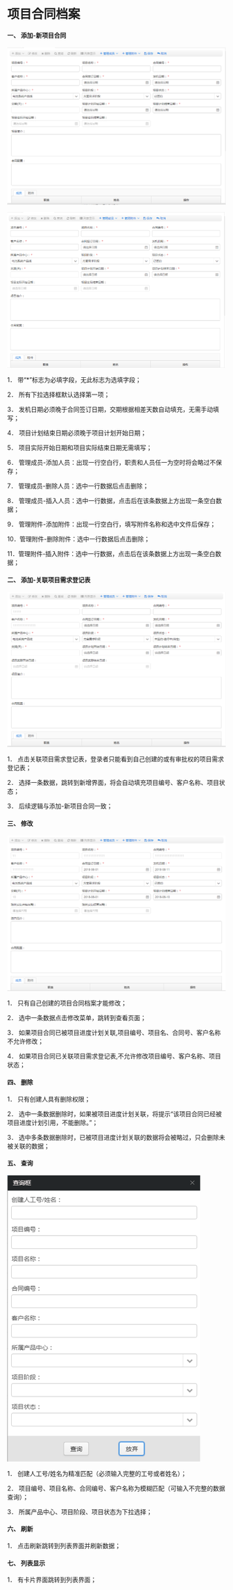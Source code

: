 # 项目合同档案



#### 一、       添加-新项目合同

![](../.gitbook/assets/image%20%2868%29.png)

![](../.gitbook/assets/wei-xin-tu-pian-20180829112647.png)

1．  带“\*”标志为必填字段，无此标志为选填字段；

2．  所有下拉选择框默认选择第一项；

3．  发机日期必须晚于合同签订日期，交期根据相差天数自动填充，无需手动填写；

4．  项目计划结束日期必须晚于项目计划开始日期；

5．  项目实际开始日期和项目实际结束日期无需填写；

6．  管理成员-添加人员：出现一行空白行，职责和人员任一为空时将会略过不保存；

7．  管理成员-删除人员：选中一行数据后点击删除；

8．  管理成员-插入人员：选中一行数据，点击后在该条数据上方出现一条空白数据；

9．  管理附件-添加附件：出现一行空白行，填写附件名称和选中文件后保存；

10．管理附件-删除附件：选中一行数据后点击删除；

11．管理附件-插入附件：选中一行数据，点击后在该条数据上方出现一条空白数据；



#### 二、       添加-关联项目需求登记表

![](../.gitbook/assets/image%20%2812%29.png)

1．  点击关联项目需求登记表，登录者只能看到自己创建的或有审批权的项目需求登记表；

2．  选择一条数据，跳转到新增界面，将会自动填充项目编号、客户名称、项目状态；

3．  后续逻辑与添加-新项目合同一致；



#### 三、       修改

![](../.gitbook/assets/image%20%2839%29.png)

1．  只有自己创建的项目合同档案才能修改；

2．  选中一条数据点击修改菜单，跳转到查看页面；

3．  如果项目合同已被项目进度计划关联,项目编号、项目名、合同号、客户名称不允许修改；

4．  如果项目合同已关联项目需求登记表,不允许修改项目编号、客户名称、项目状态；



#### 四、       删除

1．  只有创建人具有删除权限；

2．  选中一条数据删除时，如果被项目进度计划关联，将提示“该项目合同已经被项目进度计划引用，不能删除。”；

3．  选中多条数据删除时，已被项目进度计划关联的数据将会被略过，只会删除未被关联的数据；



#### 五、       查询

![](../.gitbook/assets/image%20%2821%29.png)

1．  创建人工号/姓名为精准匹配（必须输入完整的工号或者姓名）；

2．  项目编号、项目名称、合同编号、客户名称为模糊匹配（可输入不完整的数据查询）；

3．  所属产品中心、项目阶段、项目状态为下拉选择；



#### 六、       刷新

1．  点击刷新跳转到列表界面并刷新数据；



#### 七、       列表显示

1．  有卡片界面跳转到列表界面；

